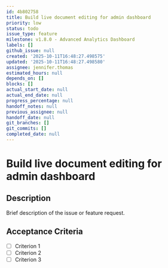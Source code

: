 ```yaml
---
id: 4b802758
title: Build live document editing for admin dashboard
priority: low
status: todo
issue_type: feature
milestone: v1.8.0 - Advanced Analytics Dashboard
labels: []
github_issue: null
created: '2025-10-11T16:48:27.498575'
updated: '2025-10-11T16:48:27.498580'
assignee: jennifer.thomas
estimated_hours: null
depends_on: []
blocks: []
actual_start_date: null
actual_end_date: null
progress_percentage: null
handoff_notes: null
previous_assignee: null
handoff_date: null
git_branches: []
git_commits: []
completed_date: null
---
```


# Build live document editing for admin dashboard

## Description

Brief description of the issue or feature request.

## Acceptance Criteria

- [ ] Criterion 1
- [ ] Criterion 2
- [ ] Criterion 3